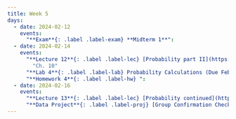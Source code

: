 ```yaml
---
title: Week 5
days:
  - date: 2024-02-12
    events:
      "**Exam**{: .label .label-exam} **Midterm 1**":
  - date: 2024-02-14
    events:
      "**Lecture 12**{: .label .label-lec} [Probability part II](https://ph142-ucb.github.io/sp24/src/lec/l12-more-probability.pdf) ":
        "Ch. 10"
      "**Lab 4**{: .label .label-lab} Probability Calculations (Due Feb. 20th)":
      "**Homework 4**{: .label .label-hw} ":
  - date: 2024-02-16
    events:
      "**Lecture 13**{: .label .label-lec} [Probability continued](https://ph142-ucb.github.io/sp24/src/lec/l13-even-more-probability.pdf) ":
      "**Data Project**{: .label .label-proj} [Group Confirmation Checklist, on Gradescope](https://ph142-ucb.github.io/sp24/data-proj/)(Due 11:59 PM PST)":
---
```

